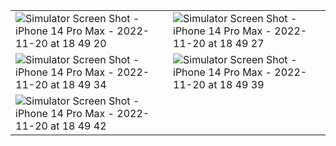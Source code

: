 |   |  |
| ------------- | ------------- |
| ![Simulator Screen Shot - iPhone 14 Pro Max - 2022-11-20 at 18 49 20](https://user-images.githubusercontent.com/7789298/202903497-76f4962d-8052-4998-96bd-5224f7033f76.png) | ![Simulator Screen Shot - iPhone 14 Pro Max - 2022-11-20 at 18 49 27](https://user-images.githubusercontent.com/7789298/202903504-c5db937f-e57b-4a0f-aa5d-870f559d42d6.png) |
| ![Simulator Screen Shot - iPhone 14 Pro Max - 2022-11-20 at 18 49 34](https://user-images.githubusercontent.com/7789298/202903509-5685ef57-c627-4312-81ad-4619d2a4ab36.png) | ![Simulator Screen Shot - iPhone 14 Pro Max - 2022-11-20 at 18 49 39](https://user-images.githubusercontent.com/7789298/202903510-7770ea95-5f44-47a8-b875-8f06db645c71.png) |
| ![Simulator Screen Shot - iPhone 14 Pro Max - 2022-11-20 at 18 49 42](https://user-images.githubusercontent.com/7789298/202903512-ff0a8523-db43-42fa-bc72-ef1e456cfc25.png) | |
